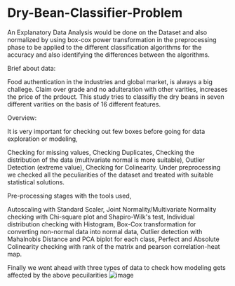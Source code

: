 # Dry-Bean-Classifier-Problem
An Explanatory Data Analysis would be done on the Dataset and also normalized by using box-cox power transformation in the preprocessing phase to be applied to the different classification algorithms for the accuracy and also identifying the differences between the algorithms. 

Brief about data:

Food authentication in the industries and global market, is always a big challege. Claim over grade and no adulteration with other varities, increases the price of the prdouct. This study tries to classifiy the dry beans in seven different varities on the basis of 16 different features.

Overview:

It is very important for checking out few boxes before going for data exploration or modeling,

Checking for missing values,
Checking Duplicates,
Checking the distribution of the data (multivariate normal is more suitable),
Outlier Detection (extreme value),
Checking for Colinearity.
Under preprocessing we checked all the peculiarities of the dataset and treated with suitable statistical solutions.

Pre-processing stages with the tools used,

Autoscaling with Standard Scaler,
Joint Normality/Multivariate Normality checking with Chi-square plot and Shapiro-Wilk's test,
Individual distribution checking with Histogram,
Box-Cox transformation for converting non-normal data into normal data,
Outlier detection with Mahalnobis Distance and PCA biplot for each class,
Perfect and Absolute Colinearity checking with rank of the matrix and pearson correlation-heat map.


Finally we went ahead with three types of data to check how modeling gets affected by the above pecuilarities
![image](https://user-images.githubusercontent.com/24876021/195545870-4fd47b0c-5c6d-427c-9c93-928f7612a9c9.png)
